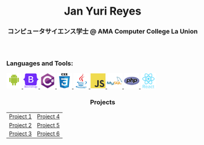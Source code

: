 <h1 align="center">Jan Yuri Reyes</h1>
<h3 align="center">コンピュータサイエンス学士 @ AMA Computer College La Union</h3>
<h3 align="left"></h3>
<p align="left">
</p>
<br>

    
<h3 align="left">Languages and Tools:</h3>
<p align="left"> <a href="https://developer.android.com" target="_blank" rel="noreferrer"> <img src="https://raw.githubusercontent.com/devicons/devicon/master/icons/android/android-original-wordmark.svg" alt="android" width="40" height="40"/> </a> <a href="https://getbootstrap.com" target="_blank" rel="noreferrer"> <img src="https://raw.githubusercontent.com/devicons/devicon/master/icons/bootstrap/bootstrap-plain-wordmark.svg" alt="bootstrap" width="40" height="40"/> </a> <a href="https://www.w3schools.com/cs/" target="_blank" rel="noreferrer"> <img src="https://raw.githubusercontent.com/devicons/devicon/master/icons/csharp/csharp-original.svg" alt="csharp" width="40" height="40"/> </a> <a href="https://www.w3schools.com/css/" target="_blank" rel="noreferrer"> <img src="https://raw.githubusercontent.com/devicons/devicon/master/icons/css3/css3-original-wordmark.svg" alt="css3" width="40" height="40"/> </a> <a href="https://www.java.com" target="_blank" rel="noreferrer"> <img src="https://raw.githubusercontent.com/devicons/devicon/master/icons/java/java-original.svg" alt="java" width="40" height="40"/> </a> <a href="https://developer.mozilla.org/en-US/docs/Web/JavaScript" target="_blank" rel="noreferrer"> <img src="https://raw.githubusercontent.com/devicons/devicon/master/icons/javascript/javascript-original.svg" alt="javascript" width="40" height="40"/> </a> <a href="https://www.mysql.com/" target="_blank" rel="noreferrer"> <img src="https://raw.githubusercontent.com/devicons/devicon/master/icons/mysql/mysql-original-wordmark.svg" alt="mysql" width="40" height="40"/> </a> <a href="https://www.php.net" target="_blank" rel="noreferrer"> <img src="https://raw.githubusercontent.com/devicons/devicon/master/icons/php/php-original.svg" alt="php" width="40" height="40"/> </a> <a href="https://reactjs.org/" target="_blank" rel="noreferrer"> <img src="https://raw.githubusercontent.com/devicons/devicon/master/icons/react/react-original-wordmark.svg" alt="react" width="40" height="40"/> </a> </p>
    
<h3 align="center">Projects</h3>

<table style="width: 100%; table-layout: fixed;">
  <tr>
    <td style="width: 50%; text-align: center;"><a href="https://link-to-project1.com" target="_blank">Project 1</a></td>
    <td style="width: 50%; text-align: center;"><a href="https://link-to-project4.com" target="_blank">Project 4</a></td>
  </tr>
  <tr>
    <td style="width: 50%; text-align: center;"><a href="https://link-to-project2.com" target="_blank">Project 2</a></td>
    <td style="width: 50%; text-align: center;"><a href="https://link-to-project5.com" target="_blank">Project 5</a></td>
  </tr>
  <tr>
    <td style="width: 50%; text-align: center;"><a href="https://link-to-project3.com" target="_blank">Project 3</a></td>
    <td style="width: 50%; text-align: center;"><a href="https://link-to-project6.com" target="_blank">Project 6</a></td>
  </tr>
</table>

